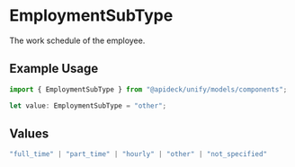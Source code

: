 # EmploymentSubType

The work schedule of the employee.

## Example Usage

```typescript
import { EmploymentSubType } from "@apideck/unify/models/components";

let value: EmploymentSubType = "other";
```

## Values

```typescript
"full_time" | "part_time" | "hourly" | "other" | "not_specified"
```